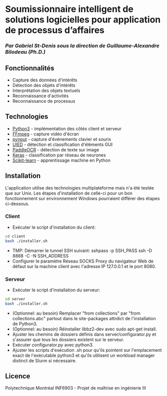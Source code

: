 # Soumissionnaire intelligent de solutions logicielles pour application de processus d’affaires
### _Par Gabriel St-Denis sous la direction de Guillaume-Alexandre Bilodeau (Ph.D.)_

## Fonctionnalités
- Capture des données d'intérêts
- Détection des objets d'intérêts
- Interprétation des objets textuels
- Reconnaissance d'activités
- Reconnaissance de processus

## Technologies
- [Python3] - implémentation des côtés client et serveur
- [FFmpeg] - capture vidéo d'écran
- [pynput] - capture d'événements clavier et souris
- [UIED] - détection et classification d'éléments GUI
- [PaddleOCR] - détection de texte sur image
- [Keras] - classification par réseau de neurones
- [Scikit-learn] - apprentissage machine en Python

## Installation
L'application utilise des technologies multiplateforme mais n'a été testée que sur Unix. Les étapes d'installation de celle-ci pour un bon fonctionnement sur environnement Windows pourraient différer des étapes ci-dessous.

### Client
- Exécuter le script d'installation du client:
```sh
cd client
bash ./installer.sh
```
- TMP: Démarrer le tunnel SSH suivant: sshpass -p SSH_PASS ssh -D 8888 -C -N SSH_ADDRESS
- Configurer le paramètre Réseau SOCKS Proxy du navigateur Web de défaut sur la machine client avec l'adresse IP 127.0.0.1 et le port 8080.
### Serveur
- Exécuter le script d'installation du serveur:
```sh
cd server
bash ./installer.sh
```
- (Optionnel: au besoin) Remplacer "from collections" par "from collections.abc" partout dans le site-packages attrdict de l'installation de Python3.
- (Optionnel: au besoin) Réinstaller libbz2-dev avec sudo apt-get install.
- Ajuster les chemins de dossiers définis dans server/configurator.py et s'assurer que tous les dossiers existent sur le serveur.
- Exécuter configurator.py avec python3.
- Ajuster les scripts d'exécution .sh pour qu'ils pointent sur l'emplacement exact de l'exécutable python3 et qu'ils utilisent un workload manager distinct de Slurm si nécessaire.

## Licence
Polytechnique Montréal
INF6903 - Projet de maîtrise en ingénierie III

[//]: # (These are reference links used in the body of this note and get stripped out when the markdown processor does its job. There is no need to format nicely because it shouldn't be seen. Thanks SO - http://stackoverflow.com/questions/4823468/store-comments-in-markdown-syntax)

   [Python3]: <https://www.python.org/>
   [FFmpeg]: <https://ffmpeg.org/>
   [pynput]: <https://pypi.org/project/pynput/>
   [UIED]: <https://github.com/MulongXie/UIED>
   [PaddleOCR]: <https://github.com/PaddlePaddle/PaddleOCR>
   [Keras]: <https://keras.io/>
   [Scikit-learn]: <https://scikit-learn.org/stable/index.html>

